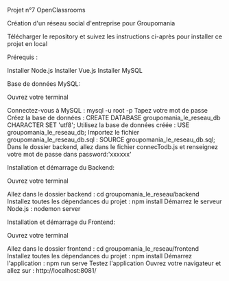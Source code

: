 Projet n°7 OpenClassrooms

Création d'un réseau social d'entreprise pour Groupomania

Télécharger le repository et suivez les instructions ci-après pour installer ce projet en local

Prérequis :

Installer Node.js
Installer Vue.js
Installer MySQL


Base de données MySQL:

Ouvrez votre terminal

Connectez-vous à MySQL : mysql -u root -p
Tapez votre mot de passe
Créez la base de données : CREATE DATABASE groupomania_le_reseau_db CHARACTER SET 'utf8';
Utilisez la base de données créée : USE groupomania_le_reseau_db;
Importez le fichier groupomania_le_reseau_db.sql : SOURCE groupomania_le_reseau_db.sql;
Dans le dossier backend, allez dans le fichier connecTodb.js et renseignez votre mot de passe dans password:'xxxxxx'


Installation et démarrage du Backend:

Ouvrez votre terminal

Allez dans le dossier backend : cd groupomania_le_reseau/backend
Installez toutes les dépendances du projet : npm install
Démarrez le serveur Node.js : nodemon server


Installation et démarrage du Frontend:

Ouvrez votre terminal

Allez dans le dossier frontend : cd groupomania_le_reseau/frontend
Installez toutes les dépendances du projet : npm install
Démarrez l'application : npm run serve
Testez l'application
Ouvrez votre navigateur et allez sur : http://localhost:8081/
